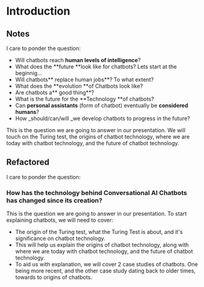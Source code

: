 # Introduction

## Notes

I care to ponder the question:

* Will chatbots reach **human levels of intelligence**?
* What does the **future **look like for chatbots? Lets start at the beginnig...
* Will chatbots** replace human jobs**? To what extent?
* What does the **evolution **of Chatbots look like?
* Are chatbots a** good thing**?
* What is the future for the **Technology **of chatbots?
* Can **personal assistants** (form of chatbot) eventually be **considered humans**?
* How _should/can/will _we develop chatbots to progress in the future?

This is the question we are going to answer in our presentation. We will touch on the Turing test, the origins of chatbot technology, where we are today with chatbot technology, and the future of chatbot technology.

## Refactored

I care to ponder the question:

### **How has the technology behind Conversational AI Chatbots has changed since its creation?**

This is the question we are going to answer in our presentation. To start explaining chatbots, we will need to cover:

* The origin of the Turing test, what the Turing Test is about, and it's significance on chatbot technology. 
* This will help us explain the origins of chatbot technology, along with where we are today with chatbot technology, and the future of chatbot technology.
* To aid us with explanation, we will cover 2 case studies of chatbots. One being more recent, and the other case study dating back to older times, towards to origins of chatbots.

